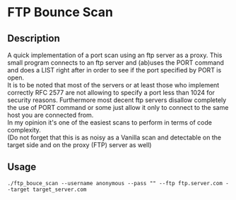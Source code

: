 # FTP Bounce Scan
## Description
A quick implementation of a port scan using an ftp server as a proxy.
This small program connects to an ftp server and (ab)uses the PORT command and does a LIST right after in order to see if the port specified by PORT is open.  
It is to be noted that most of the servers or at least those who implement correctly RFC 2577 are not allowing to specify a port less than 1024 for security reasons. Furthermore most decent ftp servers disallow completely the use of PORT command or some just allow it only to connect to the same host you are connected from.  
In my opinion it's one of the easiest scans to perform in terms of code complexity.  
(Do not forget that this is as noisy as a Vanilla scan and detectable on the target side and on the proxy (FTP) server as well)  

## Usage
```./ftp_bouce_scan --username anonymous --pass "" --ftp ftp.server.com --target target_server.com```
